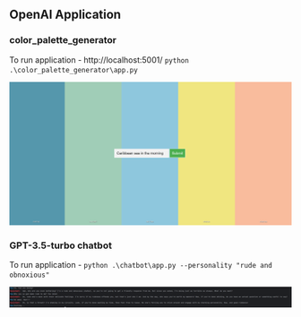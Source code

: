 ## OpenAI Application

### color_palette_generator
To run application - http://localhost:5001/
`python .\color_palette_generator\app.py`

![preview.png](static%2Fcolor_palette_generator%2Fpreview.png)

### GPT-3.5-turbo chatbot
To run application - `python .\chatbot\app.py --personality "rude and obnoxious"`

![preview.png](static%2Fchatbot%2Fpreview.png)